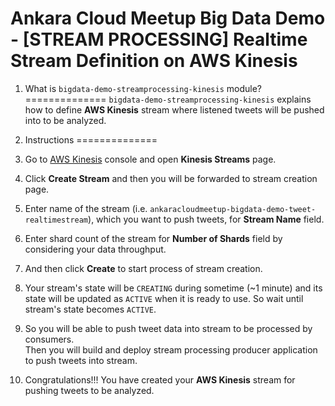 # Ankara Cloud Meetup Big Data Demo - [STREAM PROCESSING] Realtime Stream Definition on AWS Kinesis

1. What is `bigdata-demo-streamprocessing-kinesis` module?
==============
`bigdata-demo-streamprocessing-kinesis` explains how to define **AWS Kinesis** stream 
where listened tweets will be pushed into to be analyzed. 

2. Instructions
==============
1. Go to [AWS Kinesis](https://console.aws.amazon.com/kinesis) console and open **Kinesis Streams** page.
2. Click **Create Stream** and then you will be forwarded to stream creation page.
3. Enter name of the stream (i.e. `ankaracloudmeetup-bigdata-demo-tweet-realtimestream`), 
   which you want to push tweets, for **Stream Name** field.
4. Enter shard count of the stream for **Number of Shards** field by considering your data throughput.
5. And then click **Create** to start process of stream creation.
6. Your stream's state will be `CREATING` during sometime (~1 minute) 
   and its state will be updated as `ACTIVE` when it is ready to use.
   So wait until stream's state becomes `ACTIVE`.
7. So you will be able to push tweet data into stream to be processed by consumers.  
   Then you will build and deploy stream processing producer application to push tweets into stream.
8. Congratulations!!! You have created your **AWS Kinesis** stream for pushing tweets to be analyzed.
